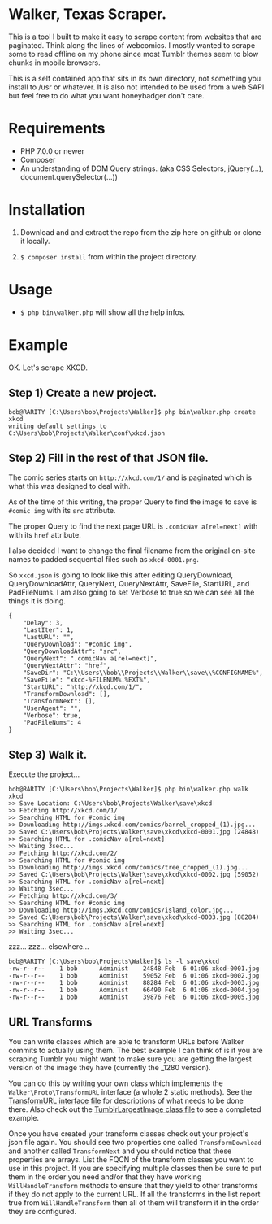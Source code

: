 # Walker, Texas Scraper.

This is a tool I built to make it easy to scrape content from websites that
are paginated. Think along the lines of webcomics. I mostly wanted to scrape
some to read offline on my phone since most Tumblr themes seem to blow chunks
in mobile browsers.

This is a self contained app that sits in its own directory, not something
you install to /usr or whatever. It is also not intended to be used from
a web SAPI but feel free to do what you want honeybadger don't care.

# Requirements

* PHP 7.0.0 or newer
* Composer
* An understanding of DOM Query strings. (aka CSS Selectors, jQuery(...), document.querySelector(...))

# Installation

1. Download and and extract the repo from the zip here on github or clone it
locally.

2. `$ composer install` from within the project directory.

# Usage

* `$ php bin\walker.php` will show all the help infos.

# Example

OK. Let's scrape XKCD.

## Step 1) Create a new project.

	bob@RARITY [C:\Users\bob\Projects\Walker]$ php bin\walker.php create xkcd
	writing default settings to C:\Users\bob\Projects\Walker\conf\xkcd.json

## Step 2) Fill in the rest of that JSON file.

The comic series starts on `http://xkcd.com/1/` and is paginated which is
what this was designed to deal with.

As of the time of this writing, the proper Query to find the image to save
is `#comic img` with its `src` attribute.

The proper Query to find the next page URL is `.comicNav a[rel=next]` with
with its `href` attribute.

I also decided I want to change the final filename from the original on-site
names to padded sequential files such as `xkcd-0001.png`.

So `xkcd.json` is going to look like this after editing QueryDownload,
QueryDownloadAttr, QueryNext, QueryNextAttr, SaveFile, StartURL, and
PadFileNums. I am also going to set Verbose to true so we can see all the
things it is doing.

	{
		"Delay": 3,
		"LastIter": 1,
		"LastURL": "",
		"QueryDownload": "#comic img",
		"QueryDownloadAttr": "src",
		"QueryNext": ".comicNav a[rel=next]",
		"QueryNextAttr": "href",
		"SaveDir": "C:\\Users\\bob\\Projects\\Walker\\save\\%CONFIGNAME%",
		"SaveFile": "xkcd-%FILENUM%.%EXT%",
		"StartURL": "http://xkcd.com/1/",
		"TransformDownload": [],
		"TransformNext": [],
		"UserAgent": "",
		"Verbose": true,
		"PadFileNums": 4
	}

## Step 3) Walk it.

Execute the project...

	bob@RARITY [C:\Users\bob\Projects\Walker]$ php bin\walker.php walk xkcd
	>> Save Location: C:\Users\bob\Projects\Walker\save\xkcd
	>> Fetching http://xkcd.com/1/
	>> Searching HTML for #comic img
	>> Downloading http://imgs.xkcd.com/comics/barrel_cropped_(1).jpg...
	>> Saved C:\Users\bob\Projects\Walker\save\xkcd\xkcd-0001.jpg (24848)
	>> Searching HTML for .comicNav a[rel=next]
	>> Waiting 3sec...
	>> Fetching http://xkcd.com/2/
	>> Searching HTML for #comic img
	>> Downloading http://imgs.xkcd.com/comics/tree_cropped_(1).jpg...
	>> Saved C:\Users\bob\Projects\Walker\save\xkcd\xkcd-0002.jpg (59052)
	>> Searching HTML for .comicNav a[rel=next]
	>> Waiting 3sec...
	>> Fetching http://xkcd.com/3/
	>> Searching HTML for #comic img
	>> Downloading http://imgs.xkcd.com/comics/island_color.jpg...
	>> Saved C:\Users\bob\Projects\Walker\save\xkcd\xkcd-0003.jpg (88284)
	>> Searching HTML for .comicNav a[rel=next]
	>> Waiting 3sec...

zzz... zzz... elsewhere...

	bob@RARITY [C:\Users\bob\Projects\Walker]$ ls -l save\xkcd
	-rw-r--r--    1 bob      Administ    24848 Feb  6 01:06 xkcd-0001.jpg
	-rw-r--r--    1 bob      Administ    59052 Feb  6 01:06 xkcd-0002.jpg
	-rw-r--r--    1 bob      Administ    88284 Feb  6 01:06 xkcd-0003.jpg
	-rw-r--r--    1 bob      Administ    66490 Feb  6 01:06 xkcd-0004.jpg
	-rw-r--r--    1 bob      Administ    39876 Feb  6 01:06 xkcd-0005.jpg

## URL Transforms

You can write classes which are able to transform URLs before Walker commits
to actually using them. The best example I can think of is if you are scraping
Tumblr you might want to make sure you are getting the largest version of the
image they have (currently the _1280 version).

You can do this by writing your own class which implements the
`Walker\Proto\TransformURL` interface (a whole 2 static methods). See the
[TransformURL interface file](core/Walker/Proto/TransformURL.php) for
descriptions of what needs to be done there. Also check out the
[TumblrLargestImage class file](core/Walker/Transform/TumblrLargestImage.php)
to see a completed example.

Once you have created your transform classes check out your project's json file
again. You should see two properties one called `TransformDownload` and another
called `TransformNext` and you should notice that these properties are arrays.
List the FQCN of the transform classes you want to use in this project. If you
are specifying multiple classes then be sure to put them in the order you need
and/or that they have working `WillHandleTransform` methods to ensure that they
yield to other transforms if they do not apply to the current URL. If all the
transforms in the list report true from `WillHandleTransform` then all of them
will transform it in the order they are configured.
